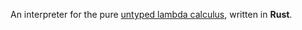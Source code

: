 An interpreter for the pure [untyped lambda calculus](https://en.wikipedia.org/wiki/Lambda_calculus), written in **Rust**.